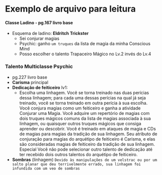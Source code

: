# Exemplo de arquivo para leitura

#### Classe Ladino - pg.167 livro base

- Esquema de ladino: **Eldritch Trickster**
  - Sei conjurar magias
  - Psychic: ganho `um truques` da lista de magia da minha Conscious Mind
  - Posso escolher o talento Trapaceiro Mágico no Lv.2 invés do Lv.4
  
### Talento Multiclasse Psychic

- pg.227 livro base
- **Carisma** principal
- **Dedicação de feiticeiro** lv1:
  - Escolha uma linhagem. Você se torna treinado nas duas perícias dessa linhagem; para cada uma dessas perícias na qual já seja treinado, você se torna treinado em outra perícia à sua escolha. Você conjura magias como um feiticeiro e ganha a atividade Conjurar uma Magia. Você adquire um repertório de magias com dois truques mágicos comuns da lista de magias associada à sua linhagem, ou quaisquer outros truques mágicos que consiga aprender ou descobrir. Você é treinado em ataques de magia e CDs de magias para magias da tradição de sua linhagem. Seu atributo de conjuração para magias do arquétipo de feiticeiro é Carisma, e elas são consideradas magias de feiticeiro da tradição de sua linhagem. Especial Você não pode selecionar outro talento de dedicação até ter recebido dois outros talentos do arquétipo de feiticeiro.
- **Sombras** (linhagem)
 `Devido às manipulações de um velstrac ou por um salto planar que deu terrivelmente errado, sua linhagem foi infundida com um veo de sombras`